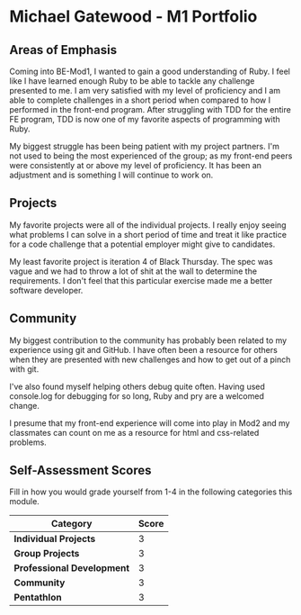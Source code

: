 # Michael Gatewood - M1 Portfolio

## Areas of Emphasis

Coming into BE-Mod1, I wanted to gain a good understanding of Ruby.  I feel like I have learned enough Ruby to be able to tackle any challenge presented to me.  I am very satisfied with my level of proficiency and I am able to complete challenges in a short period when compared to how I performed in the front-end program.  After struggling with TDD for the entire FE program, TDD is now one of my favorite aspects of programming with Ruby.

My biggest struggle has been being patient with my project partners.  I'm not used to being the most experienced of the group; as my front-end peers were consistently at or above my level of proficiency.  It has been an adjustment and is something I will continue to work on.

## Projects

My favorite projects were all of the individual projects.  I really enjoy seeing what problems I can solve in a short period of time and treat it like practice for a code challenge that a potential employer might give to candidates.

My least favorite project is iteration 4 of Black Thursday.  The spec was vague and we had to throw a lot of shit at the wall to determine the requirements.  I don't feel that this particular exercise made me a better software developer.

## Community

My biggest contribution to the community has probably been related to my experience using git and GitHub.  I have often been a resource for others when they are presented with new challenges and how to get out of a pinch with git.

I've also found myself helping others debug quite often.  Having used console.log for debugging for so long, Ruby and pry are a welcomed change.

I presume that my front-end experience will come into play in Mod2 and my classmates can count on me as a resource for html and css-related problems.

## Self-Assessment Scores

Fill in how you would grade yourself from 1-4 in the following categories this module.

| Category                     | Score |
| -----------------------------| ----- |
| **Individual Projects**      |   3   |
| **Group Projects**           |   3   |
| **Professional Development** |   3   |
| **Community**                |   3   |
| **Pentathlon**               |   3   |
